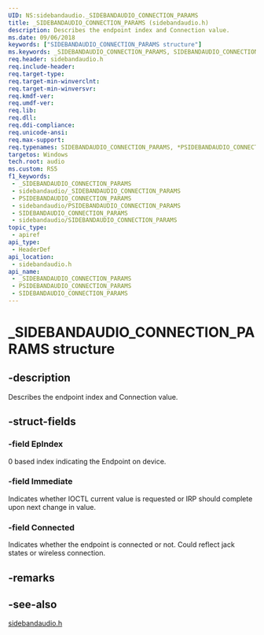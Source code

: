 ```yaml
---
UID: NS:sidebandaudio._SIDEBANDAUDIO_CONNECTION_PARAMS
title: _SIDEBANDAUDIO_CONNECTION_PARAMS (sidebandaudio.h)
description: Describes the endpoint index and Connection value.
ms.date: 09/06/2018
keywords: ["SIDEBANDAUDIO_CONNECTION_PARAMS structure"]
ms.keywords: _SIDEBANDAUDIO_CONNECTION_PARAMS, SIDEBANDAUDIO_CONNECTION_PARAMS, *PSIDEBANDAUDIO_CONNECTION_PARAMS,
req.header: sidebandaudio.h
req.include-header: 
req.target-type: 
req.target-min-winverclnt: 
req.target-min-winversvr: 
req.kmdf-ver: 
req.umdf-ver: 
req.lib: 
req.dll: 
req.ddi-compliance: 
req.unicode-ansi: 
req.max-support: 
req.typenames: SIDEBANDAUDIO_CONNECTION_PARAMS, *PSIDEBANDAUDIO_CONNECTION_PARAMS
targetos: Windows
tech.root: audio
ms.custom: RS5
f1_keywords:
 - _SIDEBANDAUDIO_CONNECTION_PARAMS
 - sidebandaudio/_SIDEBANDAUDIO_CONNECTION_PARAMS
 - PSIDEBANDAUDIO_CONNECTION_PARAMS
 - sidebandaudio/PSIDEBANDAUDIO_CONNECTION_PARAMS
 - SIDEBANDAUDIO_CONNECTION_PARAMS
 - sidebandaudio/SIDEBANDAUDIO_CONNECTION_PARAMS
topic_type:
 - apiref
api_type:
 - HeaderDef
api_location:
 - sidebandaudio.h
api_name:
 - _SIDEBANDAUDIO_CONNECTION_PARAMS
 - PSIDEBANDAUDIO_CONNECTION_PARAMS
 - SIDEBANDAUDIO_CONNECTION_PARAMS
---
```


# _SIDEBANDAUDIO_CONNECTION_PARAMS structure

## -description

Describes the endpoint index and Connection value.

## -struct-fields

### -field EpIndex

0 based index indicating the Endpoint on device.

### -field Immediate

Indicates whether IOCTL current value is requested or IRP should complete upon next change in value.

### -field Connected

Indicates whether the endpoint is connected or not. Could reflect jack states or wireless connection.

## -remarks

## -see-also

[sidebandaudio.h](index.md)

